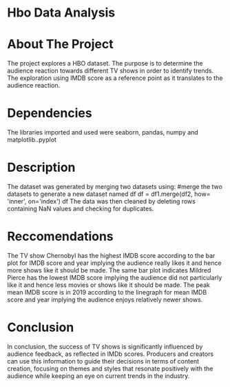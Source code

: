 # Hbo Data Analysis
# About The Project
The project explores a HBO dataset. The purpose is to determine the audience reaction towards different TV shows in order to identify trends.
The exploration using IMDB score as a reference point as it translates to the audience reaction.
# Dependencies
The libraries imported and used were seaborn, pandas, numpy and matplotlib..pyplot
# Description
The dataset was generated by merging two datasets using:
#merge the two datasets to generate a new dataset named df
df = df1.merge(df2, how= 'inner', on='index')
df
The data was then cleaned by deleting rows containing NaN values and checking for duplicates.



# Reccomendations
The TV show Chernobyl has the highest IMDB score according to the bar plot for IMDB score and year implying the audience really likes it and hence more shows like it should be made.
The same bar plot indicates Mildred Pierce has the lowest IMDB score implying the audience did not particularly like it and hence less movies or shows like it should be made.
The peak mean IMDB score is in 2019 according to the linegraph for mean IMDB score and year implying the audience enjoys relatively newer shows.
# Conclusion
In conclusion, the success of TV shows is significantly influenced by audience feedback, as reflected in IMDb scores. Producers and creators can use this information to guide their decisions in terms of content creation, focusing on themes and styles that resonate positively with the audience while keeping an eye on current trends in the industry.

